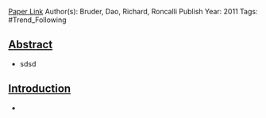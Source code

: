 
[Paper Link](obsidian://open?vault=Akul's%20Notebook&file=Library_Personal%2Fjournals%2Cmagazines%2FSSRN%20Papers%2FTrend%20Filtering%20Methods%20for%20Momentum%20Strategies.pdf)
Author(s): Bruder, Dao, Richard, Roncalli
Publish Year: 2011
Tags: #Trend_Following 

## <u>Abstract</u>
- sdsd

## <u>Introduction</u>
- 